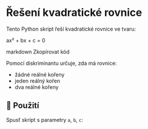 # Řešení kvadratické rovnice

Tento Python skript řeší kvadratické rovnice ve tvaru:

ax² + bx + c = 0

markdown
Zkopírovat kód

Pomocí diskriminantu určuje, zda má rovnice:
- žádné reálné kořeny
- jeden reálný kořen
- dva reálné kořeny

## 🧩 Použití

Spusť skript s parametry `a`, `b`, `c`:

```bash
